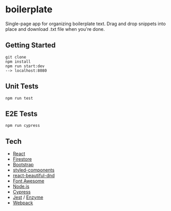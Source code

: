 # boilerplate

Single-page app for organizing boilerplate text. Drag and drop snippets into place and download .txt file when you're done.

## Getting Started
````
git clone
npm install
npm run start:dev
--> localhost:8080
````

## Unit Tests
````
npm run test
````

## E2E Tests
````
npm run cypress
````

## Tech
* [React](https://reactjs.org/)
* [Firestore](https://firebase.google.com/docs/firestore/)
* [Bootstrap](https://getbootstrap.com/)
* [styled-components](https://www.styled-components.com/)
* [react-beautiful-dnd](https://github.com/atlassian/react-beautiful-dnd)
* [Font Awesome](https://fontawesome.com/)
* [Node.js](https://nodejs.org/en/)
* [Cypress](https://www.cypress.io/)
* [Jest](https://facebook.github.io/jest/) / [Enzyme](http://airbnb.io/enzyme/)
* [Webpack](https://webpack.js.org/)